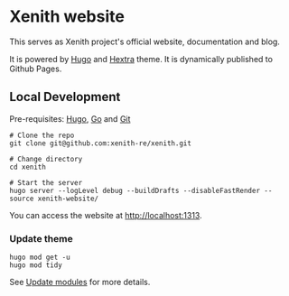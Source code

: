 # Xenith website

This serves as Xenith project's official website, documentation and blog.

It is powered by [Hugo](https://gohugo.io/) and [Hextra](https://imfing.github.io/hextra/) theme. It is dynamically published to Github Pages.

## Local Development

Pre-requisites: [Hugo](https://gohugo.io/getting-started/installing/), [Go](https://golang.org/doc/install) and [Git](https://git-scm.com)

```shell
# Clone the repo
git clone git@github.com:xenith-re/xenith.git

# Change directory
cd xenith

# Start the server
hugo server --logLevel debug --buildDrafts --disableFastRender --source xenith-website/
```

You can access the website at [http://localhost:1313](http://localhost:1313).

### Update theme

```shell
hugo mod get -u
hugo mod tidy
```

See [Update modules](https://gohugo.io/hugo-modules/use-modules/#update-modules) for more details.
